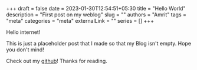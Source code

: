 +++ 
draft = false
date = 2023-01-30T12:54:51+05:30
title = "Hello World"
description = "First post on my weblog"
slug = ""
authors = "Amrit"
tags = "meta"
categories = "meta"
externalLink = ""
series = []
+++

Hello internet!

This is just a placeholder post that I made so that my Blog isn't empty. Hope you don't mind!

Check out my [github](https://github.com/icebarf)! Thanks for reading.
